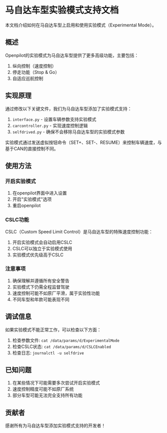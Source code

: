 # 马自达车型实验模式支持文档

本文档介绍如何在马自达车型上启用和使用实验模式（Experimental Mode）。

## 概述

Openpilot的实验模式为马自达车型提供了更多高级功能，主要包括：

1. 纵向控制（速度控制）
2. 停走功能（Stop & Go）
3. 自适应巡航控制

## 实现原理

通过修改以下关键文件，我们为马自达车型添加了实验模式支持：

1. `interface.py` - 设置车辆参数支持实验模式
2. `carcontroller.py` - 实现速度控制逻辑
3. `selfdrived.py` - 确保不会移除马自达车型的实验模式参数

实验模式通过发送虚拟按钮命令（SET+、SET-、RESUME）来控制车辆速度，与基于CAN的直接控制不同。

## 使用方法

### 开启实验模式

1. 在openpilot界面中进入设置
2. 开启"实验模式"选项
3. 重启openpilot

### CSLC功能

CSLC（Custom Speed Limit Control）是马自达车型的特殊速度控制功能：

1. 开启实验模式会自动启用CSLC
2. CSLC可以独立于实验模式使用
3. 实验模式优先级高于CSLC

### 注意事项

1. 确保理解并遵循所有安全警告
2. 实验模式下仍需全程监督驾驶
3. 速度控制可能不如原厂平滑，属于实验性功能
4. 不同车型和年款可能表现不同

## 调试信息

如果实验模式不能正常工作，可以检查以下方面：

1. 检查参数文件: `cat /data/params/d/ExperimentalMode`
2. 检查CSLC状态: `cat /data/params/d/CSLCEnabled`
3. 检查日志: `journalctl -u selfdrive`

## 已知问题

1. 在某些情况下可能需要多次尝试开启实验模式
2. 速度控制精度可能不如原厂系统
3. 部分车型可能无法完全支持所有功能

## 贡献者

感谢所有为马自达车型添加实验模式支持的开发者！